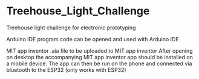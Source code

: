 # Treehouse_Light_Challenge
Treehouse light challenge for electronic prototyping


Arduino IDE program code can be opened and used with Arduino IDE

MIT app inventor .aia file to be uploaded to MIT app inventor
After opening on desktop the accompanying MIT app inventor app should be installed on a mobile device. 
The app can then be run on the phone and connected via bluetooth to the ESP32 (only works with ESP32)
